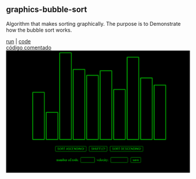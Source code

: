 ## graphics-bubble-sort
<p>Algorithm that makes sorting graphically.
The purpose is to Demonstrate how the bubble sort works.</p>

[run](https://raulpy271.github.io/graphics-bubble-sort/) | [code](https://github.com/raulpy271/graphics-bubble-sort/blob/master/script.js)
<br>[código comentado](https://github.com/raulpy271/graphics-bubble-sort/blob/master/commented-code-pt.html)
![screenshot](https://raw.githubusercontent.com/raulpy271/graphics-bubble-sort/master/Capturar1.PNG "algorithm that makes sorting graphically")
